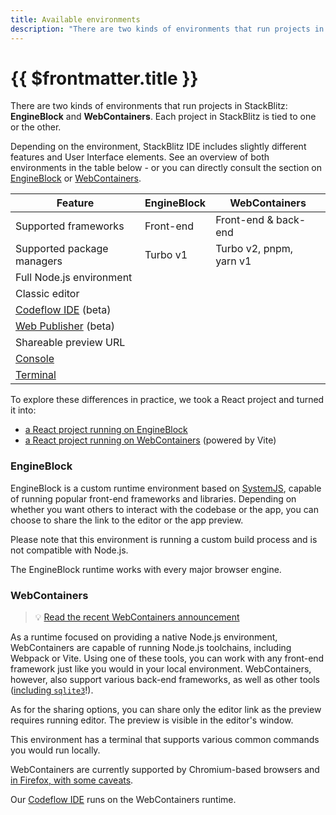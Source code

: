 ```yaml
---
title: Available environments
description: "There are two kinds of environments that run projects in StackBlitz: EngineBlock and WebContainers. Each project in StackBlitz is tied to one or the other."
---
```


<script setup lang="ts">
  import SupportIcon from '@theme/components/SupportIcon.vue';
</script>

# {{ $frontmatter.title }}

There are two kinds of environments that run projects in StackBlitz: **EngineBlock** and **WebContainers**. Each project in StackBlitz is tied to one or the other.

Depending on the environment, StackBlitz IDE includes slightly different features and User Interface elements. See an overview of both environments in the table below - or you can directly consult the section on [EngineBlock](#engineblock) or [WebContainers](#webcontainers).

| Feature | EngineBlock | WebContainers |
| --- | --- | --- |
| Supported frameworks | <SupportIcon value="star-half" label="" /> Front-end | <SupportIcon value="star" label="" /> Front-end & back-end |
| Supported package managers | <SupportIcon value="star-half" label="" /> Turbo v1 | <SupportIcon value="star" label="" /> Turbo v2, pnpm, yarn v1 |
| Full Node.js environment | <SupportIcon value="no" label="Not available" /> | <SupportIcon value="yes" label="Available" /> |
| Classic editor | <SupportIcon value="yes" label="Available" /> | <SupportIcon value="yes" label="Available" /> |
| [Codeflow IDE](/codeflow/working-in-codeflow-ide) (beta) | <SupportIcon value="no" label="Not available" /> | <SupportIcon value="yes" label="Available" /> |
| [Web Publisher](/codeflow/content-updates-with-web-publisher) (beta) | <SupportIcon value="no" label="Not available" /> | <SupportIcon value="yes" label="Available" /> |
| Shareable preview URL | <SupportIcon value="yes" label="Available" /> | <SupportIcon value="no" label="Not available" /> |
| [Console](/guides/user-guide/ide-whats-on-your-screen#console) | <SupportIcon value="yes" label="Available" /> | <SupportIcon value="no" label="Not available" /> |
| [Terminal](/guides/user-guide/ide-whats-on-your-screen#terminal) | <SupportIcon value="no" label="Not available" /> | <SupportIcon value="yes" label="Available" /> |

To explore these differences in practice, we took a React project and turned it into:

- [a React project running on EngineBlock](https://stackblitz.com/fork/react)
- [a React project running on WebContainers](https://vite.new/react) (powered by Vite)

### EngineBlock

EngineBlock is a custom runtime environment based on [SystemJS](https://github.com/systemjs/systemjs#systemjs), capable of running popular front-end frameworks and libraries. Depending on whether you want others to interact with the codebase or the app, you can choose to share the link to the editor or the app preview.

Please note that this environment is running a custom build process and is not compatible with Node.js.

The EngineBlock runtime works with every major browser engine.

### WebContainers

> 💡 [Read the recent WebContainers announcement](https://blog.stackblitz.com/posts/webcontainers-are-now-supported-on-firefox/)

As a runtime focused on providing a native Node.js environment, WebContainers are capable of running Node.js toolchains, including Webpack or Vite. Using one of these tools, you can work with any front-end framework just like you would in your local environment. WebContainers, however, also support various back-end frameworks, as well as other tools ([including `sqlite3`](https://blog.stackblitz.com/posts/introducing-sqlite3-webcontainers-support/)!).

As for the sharing options, you can share only the editor link as the preview requires running editor. The preview is visible in the editor's window.

This environment has a terminal that supports various common commands you would run locally.

WebContainers are currently supported by Chromium-based browsers and [in Firefox, with some caveats](/platform/webcontainers/browser-support).

Our [Codeflow IDE](/codeflow/what-is-codeflow) runs on the WebContainers runtime.
